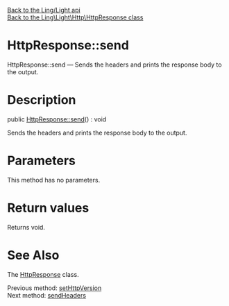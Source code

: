 [Back to the Ling/Light api](https://github.com/lingtalfi/Light/blob/master/doc/api/Ling/Light.md)<br>
[Back to the Ling\Light\Http\HttpResponse class](https://github.com/lingtalfi/Light/blob/master/doc/api/Ling/Light/Http/HttpResponse.md)


HttpResponse::send
================



HttpResponse::send — Sends the headers and prints the response body to the output.




Description
================


public [HttpResponse::send](https://github.com/lingtalfi/Light/blob/master/doc/api/Ling/Light/Http/HttpResponse/send.md)() : void




Sends the headers and prints the response body to the output.




Parameters
================

This method has no parameters.


Return values
================

Returns void.








See Also
================

The [HttpResponse](https://github.com/lingtalfi/Light/blob/master/doc/api/Ling/Light/Http/HttpResponse.md) class.

Previous method: [setHttpVersion](https://github.com/lingtalfi/Light/blob/master/doc/api/Ling/Light/Http/HttpResponse/setHttpVersion.md)<br>Next method: [sendHeaders](https://github.com/lingtalfi/Light/blob/master/doc/api/Ling/Light/Http/HttpResponse/sendHeaders.md)<br>

